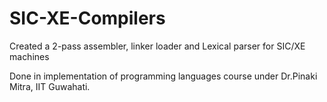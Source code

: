# SIC-XE-Compilers
Created a 2-pass assembler, linker loader and Lexical parser for SIC/XE machines 

Done in implementation of programming languages course under Dr.Pinaki Mitra, IIT Guwahati.
